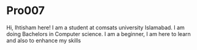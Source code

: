 # Pro007
Hi, Ihtisham here! I am a student at comsats university Islamabad. I am doing Bachelors in Computer science. I am a beginner, I am here to learn and also to enhance my skills
